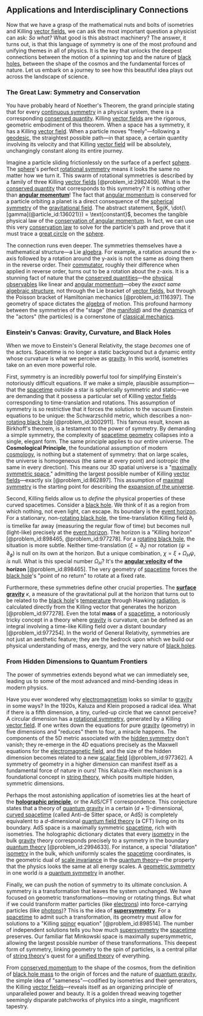 ## Applications and Interdisciplinary Connections

Now that we have a grasp of the mathematical nuts and bolts of isometries and Killing [vector fields](@article_id:160890), we can ask the most important question a physicist can ask: *So what?* What good is this abstract machinery? The answer, it turns out, is that this language of symmetry is one of the most profound and unifying themes in all of physics. It is the key that unlocks the deepest connections between the motion of a spinning top and the nature of [black holes](@article_id:158234), between the shape of the cosmos and the fundamental forces of nature. Let us embark on a journey to see how this beautiful idea plays out across the landscape of science.

### The Great Law: Symmetry and Conservation

You have probably heard of Noether's Theorem, the grand principle stating that for every [continuous symmetry](@article_id:136763) in a physical system, there is a corresponding [conserved quantity](@article_id:160981). Killing [vector fields](@article_id:160890) are the rigorous, geometric embodiment of this theorem. When a space has a symmetry, it has a Killing [vector field](@article_id:161618). When a particle moves "freely"—following a [geodesic](@article_id:158830), the straightest possible path—in that space, a certain quantity involving its velocity and that Killing [vector field](@article_id:161618) will be absolutely, unchangingly constant along its entire journey.

Imagine a particle sliding frictionlessly on the surface of a perfect [sphere](@article_id:267085). The [sphere](@article_id:267085)'s perfect [rotational symmetry](@article_id:136583) means it looks the same no matter how we turn it. This swarm of rotational symmetries is described by a family of three Killing [vector fields](@article_id:160890) [@problem_id:2982409]. What is the [conserved quantity](@article_id:160981) that corresponds to this symmetry? It is nothing other than **[angular momentum](@article_id:144331)**! The fact that [angular momentum](@article_id:144331) is conserved for a particle orbiting a planet is a direct consequence of the [spherical symmetry](@article_id:272358) of the [gravitational field](@article_id:168931). The abstract statement, $g(K, \dot{\[gamma](@article_id:136021)}) = \text{constant}$, becomes the tangible physical law of the [conservation of angular momentum](@article_id:152582). In fact, we can use this very [conservation law](@article_id:268774) to solve for the particle's path and prove that it must trace a [great circle](@article_id:268476) on the [sphere](@article_id:267085).

The connection runs even deeper. The symmetries themselves have a mathematical structure—a Lie [algebra](@article_id:155968). For example, a rotation around the x-axis followed by a rotation around the y-axis is not the same as doing them in the reverse order. Their [commutator](@article_id:138304), roughly their difference when applied in reverse order, turns out to be a rotation about the z-axis. It is a stunning fact of nature that the [conserved quantities](@article_id:148009)—the [physical observables](@article_id:154198) like linear and [angular momentum](@article_id:144331)—obey the *exact same* [algebraic structure](@article_id:136558), not through the Lie bracket of [vector fields](@article_id:160890), but through the Poisson bracket of Hamiltonian mechanics [@problem_id:1116397]. The geometry of space dictates the [algebra](@article_id:155968) of motion. This profound harmony between the symmetries of the "stage" (the [manifold](@article_id:152544)) and the [dynamics](@article_id:163910) of the "actors" (the particles) is a cornerstone of [classical mechanics](@article_id:143982).

### Einstein's Canvas: Gravity, Curvature, and Black Holes

When we move to Einstein's General Relativity, the stage *becomes* one of the actors. Spacetime is no longer a static background but a dynamic entity whose curvature is what we perceive as [gravity](@article_id:262981). In this world, isometries take on an even more powerful role.

First, symmetry is an incredibly powerful tool for simplifying Einstein's notoriously difficult equations. If we make a simple, plausible assumption—that the [spacetime](@article_id:161512) outside a star is spherically symmetric and static—we are demanding that it possess a particular set of Killing [vector fields](@article_id:160890) corresponding to time-translation and rotations. This assumption of symmetry is so restrictive that it forces the solution to the vacuum Einstein equations to be unique: the Schwarzschild metric, which describes a non-[rotating black hole](@article_id:261173) [@problem_id:3002911]. This famous result, known as Birkhoff's theorem, is a testament to the power of symmetry. By demanding a simple symmetry, the complexity of [spacetime geometry](@article_id:139003) collapses into a single, elegant form. The same principle applies to our entire universe. The **Cosmological Principle**, the foundational assumption of modern [cosmology](@article_id:144426), is nothing but a statement of symmetry: that on large scales, the universe is homogeneous (the same at every point) and isotropic (the same in every direction). This means our 3D spatial universe is a "[maximally symmetric space](@article_id:157157)," admitting the largest possible number of Killing [vector fields](@article_id:160890)—exactly six [@problem_id:862897]. This assumption of [maximal symmetry](@article_id:196971) is the starting point for describing the [expansion of the universe](@article_id:159987).

Second, Killing fields allow us to *define* the physical properties of these curved spacetimes. Consider a [black hole](@article_id:158077). We think of it as a region from which nothing, not even light, can escape. Its boundary is the [event horizon](@article_id:153830). For a stationary, non-[rotating black hole](@article_id:261173), the time-translation Killing field $\partial_t$ is timelike far away (measuring the regular flow of time) but becomes null (light-like) precisely at the [event horizon](@article_id:153830). The horizon is a "Killing horizon" [@problem_id:898465, @problem_id:977278]. For a [rotating black hole](@article_id:261173), the situation is more subtle. Neither time-translation ($\xi = \partial_t$) nor rotation ($\psi = \partial_{\phi}$) is null on its own at the horizon. But a unique combination, $\chi = \xi + \Omega_H \psi$, *is* null. What is this special number $\Omega_H$? It's the **[angular velocity](@article_id:192045) of the horizon** [@problem_id:898465]. The very geometry of [spacetime](@article_id:161512) forces the [black hole](@article_id:158077)'s "point of no return" to rotate at a fixed rate.

Furthermore, these symmetries define other crucial properties. The **[surface gravity](@article_id:160071)** $\kappa$, a measure of the gravitational pull at the horizon that turns out to be related to the [black hole](@article_id:158077)'s [temperature](@article_id:145715) through Hawking [radiation](@article_id:139472), is calculated directly from the Killing vector that generates the horizon [@problem_id:977278]. Even the total **mass** of a [spacetime](@article_id:161512), a notoriously tricky concept in a theory where [gravity](@article_id:262981) is curvature, can be defined as an integral involving a time-like Killing field over a distant boundary [@problem_id:977254]. In the world of General Relativity, symmetries are not just an aesthetic feature; they are the bedrock upon which we build our physical understanding of mass, energy, and the very nature of [black holes](@article_id:158234).

### From Hidden Dimensions to Quantum Frontiers

The power of symmetries extends beyond what we can immediately see, leading us to some of the most advanced and mind-bending ideas in modern physics.

Have you ever wondered why [electromagnetism](@article_id:150310) looks so similar to [gravity](@article_id:262981) in some ways? In the 1920s, Kaluza and Klein proposed a radical idea. What if there is a fifth dimension, a tiny, curled-up circle that we cannot perceive? A circular dimension has a [rotational symmetry](@article_id:136583), generated by a Killing [vector field](@article_id:161618). If one writes down the equations for pure [gravity](@article_id:262981) (geometry) in five dimensions and "reduces" them to four, a miracle happens. The components of the 5D metric associated with the [hidden symmetry](@article_id:168787) don't vanish; they re-emerge in the 4D equations precisely as the Maxwell equations for the [electromagnetic field](@article_id:265387), and the size of the hidden dimension becomes related to a new [scalar field](@article_id:153816) [@problem_id:977362]. A symmetry of geometry in a higher dimension can manifest itself as a fundamental force of nature in ours! This Kaluza-Klein mechanism is a foundational concept in [string theory](@article_id:145194), which posits multiple hidden, symmetric dimensions.

Perhaps the most astonishing application of isometries lies at the heart of the **[holographic principle](@article_id:135812)**, or the AdS/CFT correspondence. This conjecture states that a theory of [quantum gravity](@article_id:144617) in a certain $(d+1)$-dimensional, [curved spacetime](@article_id:184444) (called Anti-de Sitter space, or AdS) is completely equivalent to a $d$-dimensional [quantum field theory](@article_id:137683) (a CFT) living on its boundary. AdS space is a maximally symmetric [spacetime](@article_id:161512), rich with isometries. The holographic dictionary dictates that every [isometry](@article_id:150387) in the bulk [gravity](@article_id:262981) theory corresponds precisely to a symmetry in the boundary [quantum theory](@article_id:144941) [@problem_id:2994633]. For instance, a special "dilatation" [isometry](@article_id:150387) in the bulk, which uniformly scales the [spacetime](@article_id:161512) coordinates, is the geometric dual of [scale invariance](@article_id:142718) in the [quantum theory](@article_id:144941)—the property that the physics looks the same at all energy scales. A [geometric symmetry](@article_id:188565) in one world *is* a [quantum symmetry](@article_id:150074) in another.

Finally, we can push the notion of symmetry to its ultimate conclusion. A symmetry is a transformation that leaves the system unchanged. We have focused on geometric transformations—moving or rotating things. But what if we could transform matter particles (like [electrons](@article_id:136939)) into force-carrying particles (like [photons](@article_id:144819))? This is the idea of **[supersymmetry](@article_id:155283)**. For a [spacetime](@article_id:161512) to admit such a transformation, its geometry must allow for solutions to a "Killing [spinor](@article_id:153967) equation" [@problem_id:898514]. The number of independent solutions tells you how much [supersymmetry](@article_id:155283) the [spacetime](@article_id:161512) preserves. Our familiar flat Minkowski space is maximally supersymmetric, allowing the largest possible number of these transformations. This deepest form of symmetry, linking geometry to the spin of particles, is a central pillar of [string theory](@article_id:145194)'s quest for a [unified theory](@article_id:160977) of everything.

From [conserved momentum](@article_id:177427) to the shape of the cosmos, from the definition of [black hole mass](@article_id:160380) to the origin of forces and the nature of [quantum gravity](@article_id:144617), the simple idea of "sameness"—codified by isometries and their generators, the Killing [vector fields](@article_id:160890)—reveals itself as an organizing principle of unparalleled power and beauty. It is a golden thread weaving together seemingly disparate patchworks of physics into a single, magnificent tapestry.